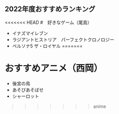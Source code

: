 ## 2022年度おすすめランキング

<<<<<<< HEAD
#　好きなゲーム（尾島）

- イナズマイレブン
- ラジアントヒストリア　パーフェクトクロノロジー
- ペルソナ5 ザ・ロイヤル
=======
# おすすめアニメ（西岡）
- 後宮の鳥
- あそびあそばせ
- シャーロット
>>>>>>> anime
